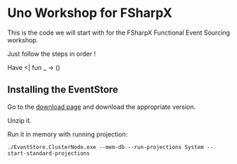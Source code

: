 # Uno Workshop for FSharpX

This is the code we will start with for the FSharpX Functional Event Sourcing workshop.

Just follow the steps in order !

Have <| fun _ -> ()

## Installing the EventStore

Go to the [download page](https://geteventstore.com/downloads/) and download the appropriate version.

Unzip it.

Run it in memory with running projection:

    ./EventStore.ClusterNode.exe --mem-db --run-projections System --start-standard-projections